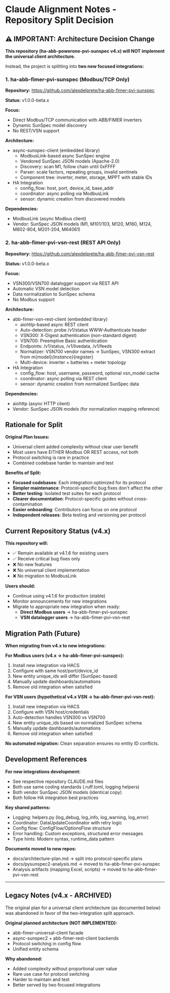 # Claude Alignment Notes - Repository Split Decision

## ⚠️ IMPORTANT: Architecture Decision Change

**This repository (ha-abb-powerone-pvi-sunspec v4.x) will NOT implement the universal client architecture.**

Instead, the project is splitting into **two new focused integrations:**

### 1. ha-abb-fimer-pvi-sunspec (Modbus/TCP Only)

**Repository:** <https://github.com/alexdelprete/ha-abb-fimer-pvi-sunspec>

**Status:** v1.0.0-beta.x

**Focus:**

- Direct Modbus/TCP communication with ABB/FIMER inverters
- Dynamic SunSpec model discovery
- No REST/VSN support

**Architecture:**

- async-sunspec-client (embedded library)
  - ModbusLink-based async SunSpec engine
  - Vendored SunSpec JSON models (Apache-2.0)
  - Discovery: scan M1, follow chain until 0xFFFF
  - Parser: scale factors, repeating groups, invalid sentinels
  - Component tree: inverter, meter, storage, MPPT with stable IDs
- HA Integration
  - config_flow: host, port, device_id, base_addr
  - coordinator: async polling via ModbusLink
  - sensor: dynamic creation from discovered models

**Dependencies:**

- ModbusLink (async Modbus client)
- Vendor: SunSpec JSON models (M1, M101/103, M120, M160, M124, M802-804, M201-204, M64061)

### 2. ha-abb-fimer-pvi-vsn-rest (REST API Only)

**Repository:** <https://github.com/alexdelprete/ha-abb-fimer-pvi-vsn-rest>

**Status:** v1.0.0-beta.x

**Focus:**

- VSN300/VSN700 datalogger support via REST API
- Automatic VSN model detection
- Data normalization to SunSpec schema
- No Modbus support

**Architecture:**

- abb-fimer-vsn-rest-client (embedded library)
  - aiohttp-based async REST client
  - Auto-detection: probe /v1/status WWW-Authenticate header
  - VSN300: X-Digest authentication (non-standard digest)
  - VSN700: Preemptive Basic authentication
  - Endpoints: /v1/status, /v1/livedata, /v1/feeds
  - Normalizer: VSN700 vendor names → SunSpec, VSN300 extract from m{model}_{instance}_{register}
  - Multi-device: inverter + batteries + meter topology
- HA Integration
  - config_flow: host, username, password, optional vsn_model cache
  - coordinator: async polling via REST client
  - sensor: dynamic creation from normalized SunSpec data

**Dependencies:**

- aiohttp (async HTTP client)
- Vendor: SunSpec JSON models (for normalization mapping reference)

## Rationale for Split

**Original Plan Issues:**

- Universal client added complexity without clear user benefit
- Most users have EITHER Modbus OR REST access, not both
- Protocol switching is rare in practice
- Combined codebase harder to maintain and test

**Benefits of Split:**

- **Focused codebases**: Each integration optimized for its protocol
- **Simpler maintenance**: Protocol-specific bug fixes don't affect the other
- **Better testing**: Isolated test suites for each protocol
- **Clearer documentation**: Protocol-specific guides without cross-contamination
- **Easier onboarding**: Contributors can focus on one protocol
- **Independent releases**: Beta testing and versioning per protocol

## Current Repository Status (v4.x)

**This repository will:**

- ✅ Remain available at v4.1.6 for existing users
- ✅ Receive critical bug fixes only
- ❌ No new features
- ❌ No universal client implementation
- ❌ No migration to ModbusLink

**Users should:**

- Continue using v4.1.6 for production (stable)
- Monitor announcements for new integrations
- Migrate to appropriate new integration when ready:
  - **Direct Modbus users** → ha-abb-fimer-pvi-sunspec
  - **VSN datalogger users** → ha-abb-fimer-pvi-vsn-rest

## Migration Path (Future)

**When migrating from v4.x to new integrations:**

**For Modbus users (v4.x → ha-abb-fimer-pvi-sunspec):**

1. Install new integration via HACS
2. Configure with same host/port/device_id
3. New entity unique_ids will differ (SunSpec-based)
4. Manually update dashboards/automations
5. Remove old integration when satisfied

**For VSN users (hypothetical v4.x VSN → ha-abb-fimer-pvi-vsn-rest):**

1. Install new integration via HACS
2. Configure with VSN host/credentials
3. Auto-detection handles VSN300 vs VSN700
4. New entity unique_ids based on normalized SunSpec schema
5. Manually update dashboards/automations
6. Remove old integration when satisfied

**No automated migration:** Clean separation ensures no entity ID conflicts.

## Development References

**For new integrations development:**

- See respective repository CLAUDE.md files
- Both use same coding standards (.ruff.toml, logging helpers)
- Both vendor SunSpec JSON models (identical copy)
- Both follow HA integration best practices

**Key shared patterns:**

- Logging: helpers.py (log_debug, log_info, log_warning, log_error)
- Coordinator: DataUpdateCoordinator with retry logic
- Config flow: ConfigFlow/OptionsFlow structure
- Error handling: Custom exceptions, structured error messages
- Type hints: Modern syntax, runtime_data pattern

**Documents moved to new repos:**

- docs/architecture-plan.md → split into protocol-specific plans
- docs/pysunspec2-analysis.md → moved to ha-abb-fimer-pvi-sunspec
- Analysis artifacts (mapping Excel, scripts) → moved to ha-abb-fimer-pvi-vsn-rest

---

## Legacy Notes (v4.x - ARCHIVED)

The original plan for a universal client architecture (as documented below) was abandoned in favor of the two-integration split approach.

**Original planned architecture (NOT IMPLEMENTED):**

- abb-fimer-universal-client facade
- async-sunspec2 + abb-fimer-rest-client backends
- Protocol switching in config flow
- Unified entity schema

**Why abandoned:**

- Added complexity without proportional user value
- Rare use case for protocol switching
- Harder to maintain and test
- Better served by two focused integrations
